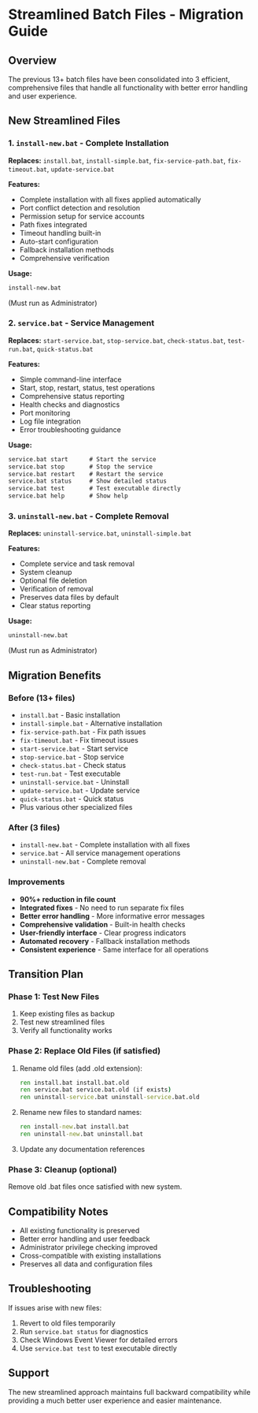 # Streamlined Batch Files - Migration Guide

## Overview
The previous 13+ batch files have been consolidated into 3 efficient, comprehensive files that handle all functionality with better error handling and user experience.

## New Streamlined Files

### 1. `install-new.bat` - Complete Installation
**Replaces:** `install.bat`, `install-simple.bat`, `fix-service-path.bat`, `fix-timeout.bat`, `update-service.bat`

**Features:**
- Complete installation with all fixes applied automatically
- Port conflict detection and resolution
- Permission setup for service accounts
- Path fixes integrated
- Timeout handling built-in
- Auto-start configuration
- Fallback installation methods
- Comprehensive verification

**Usage:**
```cmd
install-new.bat
```
(Must run as Administrator)

### 2. `service.bat` - Service Management
**Replaces:** `start-service.bat`, `stop-service.bat`, `check-status.bat`, `test-run.bat`, `quick-status.bat`

**Features:**
- Simple command-line interface
- Start, stop, restart, status, test operations
- Comprehensive status reporting
- Health checks and diagnostics
- Port monitoring
- Log file integration
- Error troubleshooting guidance

**Usage:**
```cmd
service.bat start      # Start the service
service.bat stop       # Stop the service  
service.bat restart    # Restart the service
service.bat status     # Show detailed status
service.bat test       # Test executable directly
service.bat help       # Show help
```

### 3. `uninstall-new.bat` - Complete Removal
**Replaces:** `uninstall-service.bat`, `uninstall-simple.bat`

**Features:**
- Complete service and task removal
- System cleanup
- Optional file deletion
- Verification of removal
- Preserves data files by default
- Clear status reporting

**Usage:**
```cmd
uninstall-new.bat
```
(Must run as Administrator)

## Migration Benefits

### Before (13+ files)
- `install.bat` - Basic installation
- `install-simple.bat` - Alternative installation
- `fix-service-path.bat` - Fix path issues
- `fix-timeout.bat` - Fix timeout issues  
- `start-service.bat` - Start service
- `stop-service.bat` - Stop service
- `check-status.bat` - Check status
- `test-run.bat` - Test executable
- `uninstall-service.bat` - Uninstall
- `update-service.bat` - Update service
- `quick-status.bat` - Quick status
- Plus various other specialized files

### After (3 files)
- `install-new.bat` - Complete installation with all fixes
- `service.bat` - All service management operations
- `uninstall-new.bat` - Complete removal

### Improvements
- **90%+ reduction in file count**
- **Integrated fixes** - No need to run separate fix files
- **Better error handling** - More informative error messages
- **Comprehensive validation** - Built-in health checks
- **User-friendly interface** - Clear progress indicators
- **Automated recovery** - Fallback installation methods
- **Consistent experience** - Same interface for all operations

## Transition Plan

### Phase 1: Test New Files
1. Keep existing files as backup
2. Test new streamlined files
3. Verify all functionality works

### Phase 2: Replace Old Files (if satisfied)
1. Rename old files (add .old extension):
   ```cmd
   ren install.bat install.bat.old
   ren service.bat service.bat.old (if exists)
   ren uninstall-service.bat uninstall-service.bat.old
   ```

2. Rename new files to standard names:
   ```cmd
   ren install-new.bat install.bat
   ren uninstall-new.bat uninstall.bat
   ```

3. Update any documentation references

### Phase 3: Cleanup (optional)
Remove old .bat files once satisfied with new system.

## Compatibility Notes

- All existing functionality is preserved
- Better error handling and user feedback
- Administrator privilege checking improved
- Cross-compatible with existing installations
- Preserves all data and configuration files

## Troubleshooting

If issues arise with new files:
1. Revert to old files temporarily
2. Run `service.bat status` for diagnostics
3. Check Windows Event Viewer for detailed errors
4. Use `service.bat test` to test executable directly

## Support

The new streamlined approach maintains full backward compatibility while providing a much better user experience and easier maintenance.